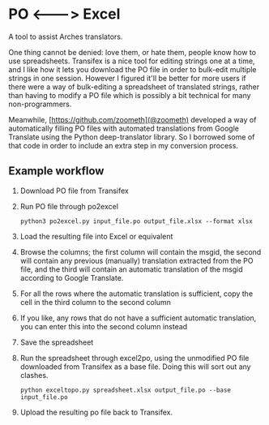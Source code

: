 PO <---> Excel
==============

A tool to assist Arches translators.

One thing cannot be denied: love them, or hate them, people know how to use spreadsheets.
Transifex is a nice tool for editing strings one at a time, and I like how it lets you
download the PO file in order to bulk-edit multiple strings in one session. However I
figured it'll be better for more users if there were a way of bulk-editing a spreadsheet
of translated strings, rather than having to modify a PO file which is possibly a bit
technical for many non-programmers.

Meanwhile, [https://github.com/zoometh](@zoometh) developed a way of automatically
filling PO files with automated translations from Google Translate using the Python
deep-translator library. So I borrowed some of that code in order to include an extra
step in my conversion process.

Example workflow
----------------

1. Download PO file from Transifex
2. Run PO file through po2excel

    ```python3 po2excel.py input_file.po output_file.xlsx --format xlsx```

3. Load the resulting file into Excel or equivalent
4. Browse the columns; the first column will contain the msgid, the second will
   contain any previous (manually) translation extracted from the PO file, and
   the third will contain an automatic translation of the msgid according to
   Google Translate.
5. For all the rows where the automatic translation is sufficient, copy the
   cell in the third column to the second column
6. If you like, any rows that do not have a sufficient automatic translation,
   you can enter this into the second column instead
7. Save the spreadsheet
8. Run the spreadsheet through excel2po, using the unmodified PO file downloaded
   from Transifex as a base file. Doing this will sort out any clashes.

    ```python exceltopo.py spreadsheet.xlsx output_file.po --base input_file.po```

9. Upload the resulting po file back to Transifex.

